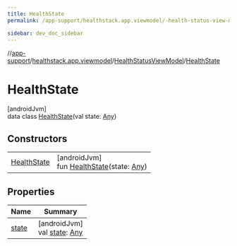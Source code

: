 ```yaml
---
title: HealthState
permalink: /app-support/healthstack.app.viewmodel/-health-status-view-model/-health-state/index.html

sidebar: dev_doc_sidebar
---
```

//[app-support](../../../../index.html)/[healthstack.app.viewmodel](../../index.html)/[HealthStatusViewModel](../index.html)/[HealthState](index.html)



# HealthState



[androidJvm]\
data class [HealthState](index.html)(val state: [Any](https://kotlinlang.org/api/latest/jvm/stdlib/kotlin/-any/index.html))



## Constructors


| | |
|---|---|
| [HealthState](-health-state.html) | [androidJvm]<br>fun [HealthState](-health-state.html)(state: [Any](https://kotlinlang.org/api/latest/jvm/stdlib/kotlin/-any/index.html)) |


## Properties


| Name | Summary |
|---|---|
| [state](state.html) | [androidJvm]<br>val [state](state.html): [Any](https://kotlinlang.org/api/latest/jvm/stdlib/kotlin/-any/index.html) |

